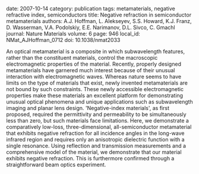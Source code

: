 date: 2007-10-14
category: publication
tags: metamaterials, negative refractive index, semiconductors
title: Negative refraction in semiconductor metamaterials
authors: A.J. Hoffman, L. Alekseyev, S.S. Howard, K.J. Franz, D. Wasserman, V.A. Podolskiy, E.E. Narimanov, D.L. Sivco, C. Gmachl
journal: Nature Materials
volume: 6
page: 946
local_id: NMat_AJHoffman_0712
doi: 10.1038/nmat2033

An optical metamaterial is a composite in which subwavelength features, rather
than the constituent materials, control the macroscopic electromagnetic
properties of the material. Recently, properly designed metamaterials have
garnered much interest because of their unusual interaction with electromagnetic
waves. Whereas nature seems to have limits on the type of materials that exist,
newly invented metamaterials are not bound by such constraints. These newly
accessible electromagnetic properties make these materials an excellent platform
for demonstrating unusual optical phenomena and unique applications such as
subwavelength imaging and planar lens design. 'Negative-index materials', as
first proposed, required the permittivity and permeability to be simultaneously
less than zero, but such materials face limitations. Here, we demonstrate a
comparatively low-loss, three-dimensional, all-semiconductor metamaterial that
exhibits negative refraction for all incidence angles in the long-wave infrared
region and requires only an anisotropic dielectric function with a single
resonance. Using reflection and transmission measurements and a comprehensive
model of the material, we demonstrate that our material exhibits negative
refraction. This is furthermore confirmed through a straightforward beam optics
experiment.
